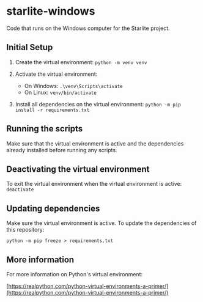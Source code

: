 # starlite-windows

Code that runs on the Windows computer for the Starlite project.


## Initial Setup

1. Create the virtual environment: `python -m venv venv`

2. Activate the virtual environment:
  
    - On Windows: `.\venv\Scripts\activate`
    - On Linux: `venv/bin/activate`

3. Install all dependencies on the virtual environment: `python -m pip install -r requirements.txt`


## Running the scripts

Make sure that the virtual environment is active and the dependencies already installed before running any scripts.


## Deactivating the virtual environment

To exit the virtual environment when the virtual environment is active: `deactivate`


## Updating dependencies

Make sure the virtual environment is active. To update the dependencies of this repository:

`python -m pip freeze > requirements.txt`


## More information

For more information on Python's virtual environment:

[https://realpython.com/python-virtual-environments-a-primer/](https://realpython.com/python-virtual-environments-a-primer/)